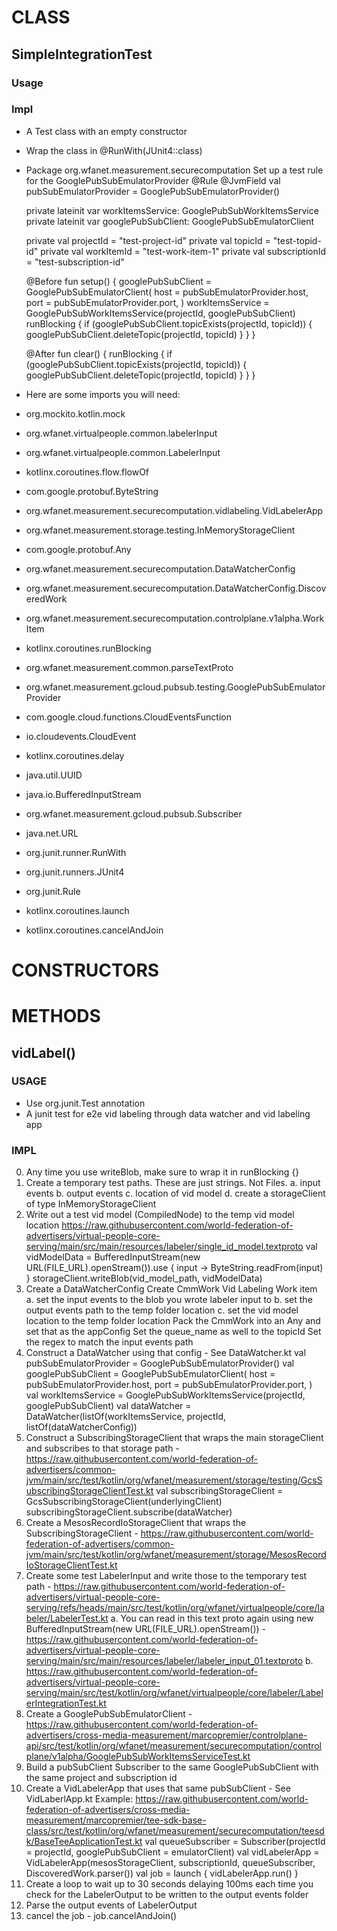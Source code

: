 # CLASS
## SimpleIntegrationTest
### Usage
### Impl
* A Test class with an empty constructor
* Wrap the class in @RunWith(JUnit4::class)
* Package org.wfanet.measurement.securecomputation
  Set up a test rule for the GooglePubSubEmulatorProvider
  @Rule
  @JvmField val pubSubEmulatorProvider = GooglePubSubEmulatorProvider()

  private lateinit var workItemsService: GooglePubSubWorkItemsService
  private lateinit var googlePubSubClient: GooglePubSubEmulatorClient

  private val projectId = "test-project-id"
  private val topicId = "test-topid-id"
  private val workItemId = "test-work-item-1"
  private val subscriptionId = "test-subscription-id"

  @Before
  fun setup() {
    googlePubSubClient = GooglePubSubEmulatorClient(
      host = pubSubEmulatorProvider.host,
      port = pubSubEmulatorProvider.port,
    )
    workItemsService = GooglePubSubWorkItemsService(projectId, googlePubSubClient)
    runBlocking {
      if (googlePubSubClient.topicExists(projectId, topicId)) {
        googlePubSubClient.deleteTopic(projectId, topicId)
      }
    }
  }

  @After
  fun clear() {
    runBlocking {
      if (googlePubSubClient.topicExists(projectId, topicId)) {
        googlePubSubClient.deleteTopic(projectId, topicId)
      }
    }
  }
* Here are some imports you will need:
* org.mockito.kotlin.mock
* org.wfanet.virtualpeople.common.labelerInput
* org.wfanet.virtualpeople.common.LabelerInput
* kotlinx.coroutines.flow.flowOf
* com.google.protobuf.ByteString
* org.wfanet.measurement.securecomputation.vidlabeling.VidLabelerApp
* org.wfanet.measurement.storage.testing.InMemoryStorageClient
* com.google.protobuf.Any
* org.wfanet.measurement.securecomputation.DataWatcherConfig
* org.wfanet.measurement.securecomputation.DataWatcherConfig.DiscoveredWork
* org.wfanet.measurement.securecomputation.controlplane.v1alpha.WorkItem
* kotlinx.coroutines.runBlocking
* org.wfanet.measurement.common.parseTextProto
* org.wfanet.measurement.gcloud.pubsub.testing.GooglePubSubEmulatorProvider
* com.google.cloud.functions.CloudEventsFunction
* io.cloudevents.CloudEvent
* kotlinx.coroutines.delay
* java.util.UUID
* java.io.BufferedInputStream
* org.wfanet.measurement.gcloud.pubsub.Subscriber
* java.net.URL
* org.junit.runner.RunWith 
* org.junit.runners.JUnit4
* org.junit.Rule
* kotlinx.coroutines.launch
* kotlinx.coroutines.cancelAndJoin

# CONSTRUCTORS

# METHODS
## vidLabel()
### USAGE
* Use org.junit.Test annotation
* A junit test for e2e vid labeling through data watcher and vid labeling app
### IMPL
0. Any time you use writeBlob, make sure to wrap it in runBlocking {}
1. Create a temporary test paths. These are just strings. Not Files.
a. input events
b. output events
c. location of vid model
d. create a storageClient of type InMemoryStorageClient
2. Write out a test vid model (CompiledNode) to the temp vid model location 
   https://raw.githubusercontent.com/world-federation-of-advertisers/virtual-people-core-serving/main/src/main/resources/labeler/single_id_model.textproto
   val vidModelData = BufferedInputStream(new URL(FILE_URL).openStream()).use { input -> ByteString.readFrom(input) }
   storageClient.writeBlob(vid_model_path, vidModelData)
3. Create a DataWatcherConfig
   Create CmmWork Vid Labeling Work item
   a. set the input events to the blob you wrote labeler input to
   b. set the output events path to the temp folder location
   c. set the vid model location to the temp folder location 
   Pack the CmmWork into an Any and set that as the appConfig
   Set the queue_name as well to the topicId
   Set the regex to match the input events path
4. Construct a DataWatcher using that config - See DataWatcher.kt
   val pubSubEmulatorProvider = GooglePubSubEmulatorProvider()
   val googlePubSubClient = GooglePubSubEmulatorClient(
     host = pubSubEmulatorProvider.host,
     port = pubSubEmulatorProvider.port,
   )
   val workItemsService = GooglePubSubWorkItemsService(projectId, googlePubSubClient)
   val dataWatcher = DataWatcher(listOf(workItemsService, projectId, listOf(dataWatcherConfig))
5. Construct a SubscribingStorageClient that wraps the main storageClient and subscribes to that storage path - https://raw.githubusercontent.com/world-federation-of-advertisers/common-jvm/main/src/test/kotlin/org/wfanet/measurement/storage/testing/GcsSubscribingStorageClientTest.kt
   val subscribingStorageClient = GcsSubscribingStorageClient(underlyingClient)
   subscribingStorageClient.subscribe(dataWatcher)
6. Create a MesosRecordIoStorageClient that wraps the SubscribingStorageClient - https://raw.githubusercontent.com/world-federation-of-advertisers/common-jvm/main/src/test/kotlin/org/wfanet/measurement/storage/MesosRecordIoStorageClientTest.kt
7. Create some test LabelerInput and write those to the temporary test path - https://raw.githubusercontent.com/world-federation-of-advertisers/virtual-people-core-serving/refs/heads/main/src/test/kotlin/org/wfanet/virtualpeople/core/labeler/LabelerTest.kt
a. You can read in this text proto again using new BufferedInputStream(new URL(FILE_URL).openStream()) - https://raw.githubusercontent.com/world-federation-of-advertisers/virtual-people-core-serving/main/src/main/resources/labeler/labeler_input_01.textproto
b. https://raw.githubusercontent.com/world-federation-of-advertisers/virtual-people-core-serving/main/src/test/kotlin/org/wfanet/virtualpeople/core/labeler/LabelerIntegrationTest.kt
8. Create a GooglePubSubEmulatorClient - https://raw.githubusercontent.com/world-federation-of-advertisers/cross-media-measurement/marcopremier/controlplane-api/src/test/kotlin/org/wfanet/measurement/securecomputation/controlplane/v1alpha/GooglePubSubWorkItemsServiceTest.kt
9. Build a pubSubClient Subscriber to the same GooglePubSubClient with the same project and subscription id
10. Create a VidLabelerApp that uses that same pubSubClient - See VidLaberlApp.kt
    Example: https://raw.githubusercontent.com/world-federation-of-advertisers/cross-media-measurement/marcopremier/tee-sdk-base-class/src/test/kotlin/org/wfanet/measurement/securecomputation/teesdk/BaseTeeApplicationTest.kt
    val queueSubscriber = Subscriber(projectId = projectId, googlePubSubClient = emulatorClient)
    val vidLabelerApp = VidLabelerApp(mesosStorageClient, subscriptionId, queueSubscriber, DiscoveredWork.parser())
    val job = launch { vidLabelerApp.run() }
11. Create a loop to wait up to 30 seconds delaying 100ms each time you check for the LabelerOutput to be written to the output events folder
12. Parse the output events of LabelerOutput
13. cancel the job - job.cancelAndJoin()


